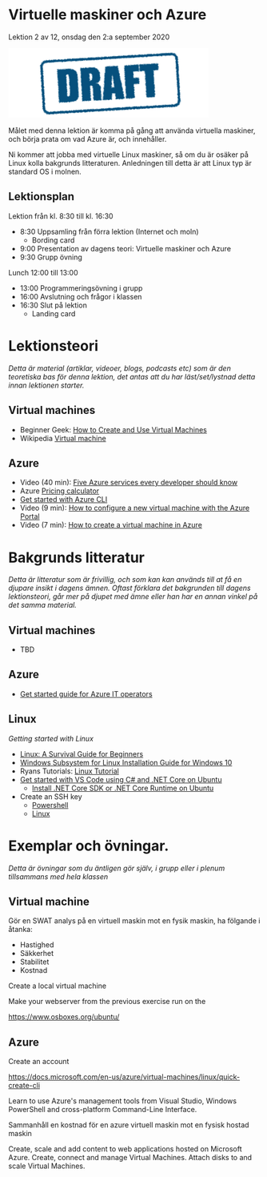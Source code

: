 # Virtuelle maskiner och Azure

Lektion 2 av 12, onsdag den 2:a september 2020

![Draft](/assets/images/draft.png)

Målet med denna lektion är komma på gång att använda virtuella maskiner, och börja prata om vad Azure är, och innehåller. 

Ni kommer att jobba med virtuelle Linux maskiner, så om du är osäker på Linux kolla bakgrunds litteraturen. Anledningen till detta är att Linux typ är standard OS i molnen.

## Lektionsplan
Lektion från kl. 8:30 till kl. 16:30

* 8:30 Uppsamling från förra lektion (Internet och moln)
  * Bording card
* 9:00 Presentation av dagens teori: Virtuelle maskiner och Azure
* 9:30 Grupp övning

Lunch 12:00 till 13:00

* 13:00 Programmeringsövning i grupp
* 16:00 Avslutning och frågor i klassen
* 16:30 Slut på lektion
  * Landing card

# Lektionsteori
*Detta är material (artiklar, videoer, blogs, podcasts etc) som är den teoretiska bas för denna lektion, det antas att du har läst/set/lystnad detta innan lektionen starter.*

## Virtual machines

* Beginner Geek: [How to Create and Use Virtual Machines](https://www.howtogeek.com/196060/beginner-geek-how-to-create-and-use-virtual-machines/)
* Wikipedia [Virtual machine](https://en.wikipedia.org/wiki/Virtual_machine)

## Azure

* Video (40 min): [Five Azure services every developer should know](https://channel9.msdn.com/Events/Connect/Microsoft-Connect--2018/T190)
* Azure [Pricing calculator](https://azure.microsoft.com/en-us/pricing/calculator)
* [Get started with Azure CLI](https://docs.microsoft.com/en-us/cli/azure/get-started-with-azure-cli?view=azure-cli-latest)
* Video (9 min): [How to configure a new virtual machine with the Azure Portal](https://www.youtube.com/watch?v=z5J5MQkbqvE)
* Video (7 min): [How to create a virtual machine in Azure](https://www.youtube.com/watch?v=rOiSRkxtTeU)

# Bakgrunds litteratur

*Detta är litteratur som är frivillig, och som kan kan används till at få en djupare insikt i dagens ämnen. Oftast förklara det bakgrunden till dagens lektionsteori, går mer på djupet med ämne eller han har en annan vinkel på det samma material.*

## Virtual machines

* TBD

## Azure

* [Get started guide for Azure IT operators](https://docsmsftpdfs.blob.core.windows.net/guides/azure/azure-ops-guide.pdf)

## Linux

*Getting started with Linux*

* [Linux: A Survival Guide for Beginners](https://medium.com/better-programming/linux-survival-guide-for-beginners-c18bfd982036)
* [Windows Subsystem for Linux Installation Guide for Windows 10](https://docs.microsoft.com/en-us/windows/wsl/install-win10)
* Ryans Tutorials: [Linux Tutorial](https://ryanstutorials.net/linuxtutorial/)
* [Get started with VS Code using C# and .NET Core on Ubuntu](https://channel9.msdn.com/Blogs/dotnet/Get-started-with-VS-Code-Csharp-dotnet-Core-Ubuntu)
  * [Install .NET Core SDK or .NET Core Runtime on Ubuntu](https://docs.microsoft.com/da-dk/dotnet/core/install/linux-ubuntu)
* Create an SSH key
  * [Powershell](https://docs.microsoft.com/en-us/windows-server/administration/openssh/openssh_keymanagement)
  * [Linux](https://confluence.atlassian.com/bitbucketserver/creating-ssh-keys-776639788.html)

# Exemplar och övningar. 

*Detta är övningar som du äntligen gör själv, i grupp eller i plenum tillsammans med hela klassen*

## Virtual machine

Gör en SWAT analys på en virtuell maskin mot en fysik maskin, ha fölgande i åtanka:

* Hastighed
* Säkkerhet
* Stabilitet
* Kostnad

Create a local virtual machine

Make your webserver from the previous exercise run on the 

https://www.osboxes.org/ubuntu/

## Azure

Create an account

https://docs.microsoft.com/en-us/azure/virtual-machines/linux/quick-create-cli

Learn to use Azure's management tools from Visual Studio, Windows PowerShell and cross-platform Command-Line Interface.

Sammanhåll en kostnad för en azure virtuell maskin mot en fysisk hostad maskin

Create, scale and add content to web applications hosted on Microsoft Azure.
Create, connect and manage Virtual Machines.
Attach disks to and scale Virtual Machines.



